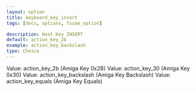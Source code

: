 ```yaml
---
layout: option
title: keyboard_key_insert
tags: [docs, options, fsuae_option]

description: Host Key INSERT
default: action_key_2b
example: action_key_backslash
type: Choice
---
```


Value: action_key_2b (Amiga Key 0x2B)
Value: action_key_30 (Amiga Key 0x30)
Value: action_key_backslash (Amiga Key Backslash)
Value: action_key_equals (Amiga Key Equals)
